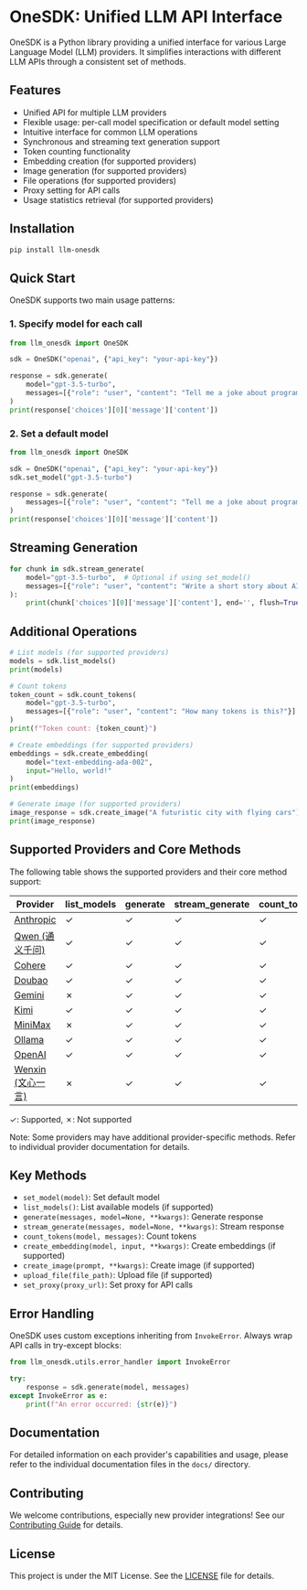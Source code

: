 # OneSDK: Unified LLM API Interface

OneSDK is a Python library providing a unified interface for various Large Language Model (LLM) providers. It simplifies interactions with different LLM APIs through a consistent set of methods.

## Features

- Unified API for multiple LLM providers
- Flexible usage: per-call model specification or default model setting
- Intuitive interface for common LLM operations
- Synchronous and streaming text generation support
- Token counting functionality
- Embedding creation (for supported providers)
- Image generation (for supported providers)
- File operations (for supported providers)
- Proxy setting for API calls
- Usage statistics retrieval (for supported providers)

## Installation

```bash
pip install llm-onesdk
```

## Quick Start

OneSDK supports two main usage patterns:

### 1. Specify model for each call

```python
from llm_onesdk import OneSDK

sdk = OneSDK("openai", {"api_key": "your-api-key"})

response = sdk.generate(
    model="gpt-3.5-turbo",
    messages=[{"role": "user", "content": "Tell me a joke about programming."}]
)
print(response['choices'][0]['message']['content'])
```

### 2. Set a default model

```python
from llm_onesdk import OneSDK

sdk = OneSDK("openai", {"api_key": "your-api-key"})
sdk.set_model("gpt-3.5-turbo")

response = sdk.generate(
    messages=[{"role": "user", "content": "Tell me a joke about programming."}]
)
print(response['choices'][0]['message']['content'])
```

## Streaming Generation

```python
for chunk in sdk.stream_generate(
    model="gpt-3.5-turbo",  # Optional if using set_model()
    messages=[{"role": "user", "content": "Write a short story about AI."}]
):
    print(chunk['choices'][0]['message']['content'], end='', flush=True)
```

## Additional Operations

```python
# List models (for supported providers)
models = sdk.list_models()
print(models)

# Count tokens
token_count = sdk.count_tokens(
    model="gpt-3.5-turbo",
    messages=[{"role": "user", "content": "How many tokens is this?"}]
)
print(f"Token count: {token_count}")

# Create embeddings (for supported providers)
embeddings = sdk.create_embedding(
    model="text-embedding-ada-002",
    input="Hello, world!"
)
print(embeddings)

# Generate image (for supported providers)
image_response = sdk.create_image("A futuristic city with flying cars")
print(image_response)
```

## Supported Providers and Core Methods

The following table shows the supported providers and their core method support:

| Provider  | list_models | generate | stream_generate | count_tokens | create_embedding | create_image |
|-----------|-------------|----------|-----------------|--------------|------------------|--------------|
| [Anthropic](docs/anthropic.md) | ✓           | ✓        | ✓               | ✓            | ✗                | ✗            |
| [Qwen (通义千问)](docs/qwen.md)      | ✓           | ✓        | ✓               | ✓            | ✓                | ✗            |
| [Cohere](docs/cohere.md)    | ✓           | ✓        | ✓               | ✓            | ✓                | ✗            |
| [Doubao](docs/doubao.md)    | ✓           | ✓        | ✓               | ✓            | ✓                | ✗            |
| [Gemini](docs/gemini.md)    | ✗           | ✓        | ✓               | ✓            | ✓                | ✗            |
| [Kimi](docs/kimi.md)      | ✓           | ✓        | ✓               | ✓            | ✗                | ✗            |
| [MiniMax](docs/minimax.md) | ✗           | ✓        | ✓               | ✓            | ✓                | ✓            |
| [Ollama](docs/ollama.md)    | ✓           | ✓        | ✓               | ✓            | ✓                | ✗            |
| [OpenAI](docs/openai.md)    | ✓           | ✓        | ✓               | ✓            | ✓                | ✓            |
| [Wenxin (文心一言)](docs/wenxin.md)    | ✗           | ✓        | ✓               | ✓            | ✗                | ✗            |

✓: Supported, ✗: Not supported

Note: Some providers may have additional provider-specific methods. Refer to individual provider documentation for details.

## Key Methods

- `set_model(model)`: Set default model
- `list_models()`: List available models (if supported)
- `generate(messages, model=None, **kwargs)`: Generate response
- `stream_generate(messages, model=None, **kwargs)`: Stream response
- `count_tokens(model, messages)`: Count tokens
- `create_embedding(model, input, **kwargs)`: Create embeddings (if supported)
- `create_image(prompt, **kwargs)`: Create image (if supported)
- `upload_file(file_path)`: Upload file (if supported)
- `set_proxy(proxy_url)`: Set proxy for API calls

## Error Handling

OneSDK uses custom exceptions inheriting from `InvokeError`. Always wrap API calls in try-except blocks:

```python
from llm_onesdk.utils.error_handler import InvokeError

try:
    response = sdk.generate(model, messages)
except InvokeError as e:
    print(f"An error occurred: {str(e)}")
```

## Documentation

For detailed information on each provider's capabilities and usage, please refer to the individual documentation files in the `docs/` directory.

## Contributing

We welcome contributions, especially new provider integrations! See our [Contributing Guide](CONTRIBUTING.md) for details.

## License

This project is under the MIT License. See the [LICENSE](LICENSE) file for details.